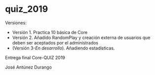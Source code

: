 # quiz_2019



Versiones:

- Versión 1. Practica 10 básica de Core
- Versión 2. Añadido RandomPlay y creación externa de usuarios que deben ser aceptados por el administrados
- (Versión 3-*En desarrollo*). Añadiendo estadísticas.

Entrega final Core-QUIZ 2019

José Antúnez Durango
